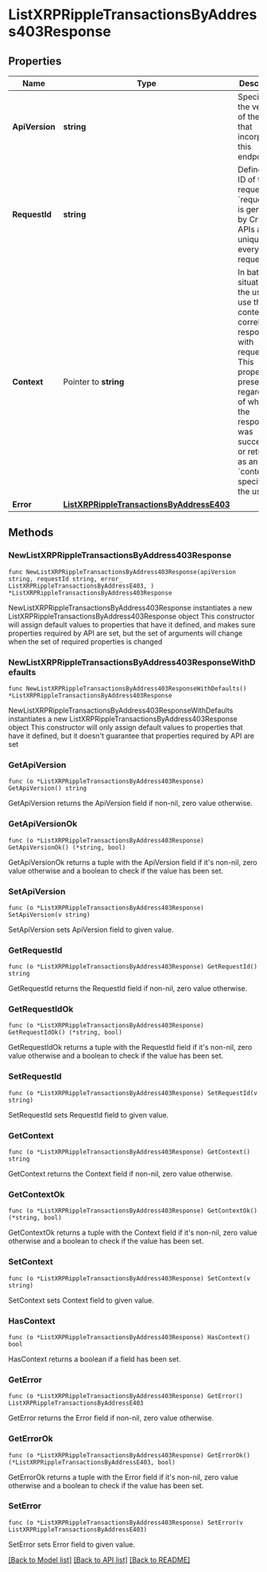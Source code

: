 # ListXRPRippleTransactionsByAddress403Response

## Properties

Name | Type | Description | Notes
------------ | ------------- | ------------- | -------------
**ApiVersion** | **string** | Specifies the version of the API that incorporates this endpoint. | 
**RequestId** | **string** | Defines the ID of the request. The &#x60;requestId&#x60; is generated by Crypto APIs and it&#39;s unique for every request. | 
**Context** | Pointer to **string** | In batch situations the user can use the context to correlate responses with requests. This property is present regardless of whether the response was successful or returned as an error. &#x60;context&#x60; is specified by the user. | [optional] 
**Error** | [**ListXRPRippleTransactionsByAddressE403**](ListXRPRippleTransactionsByAddressE403.md) |  | 

## Methods

### NewListXRPRippleTransactionsByAddress403Response

`func NewListXRPRippleTransactionsByAddress403Response(apiVersion string, requestId string, error_ ListXRPRippleTransactionsByAddressE403, ) *ListXRPRippleTransactionsByAddress403Response`

NewListXRPRippleTransactionsByAddress403Response instantiates a new ListXRPRippleTransactionsByAddress403Response object
This constructor will assign default values to properties that have it defined,
and makes sure properties required by API are set, but the set of arguments
will change when the set of required properties is changed

### NewListXRPRippleTransactionsByAddress403ResponseWithDefaults

`func NewListXRPRippleTransactionsByAddress403ResponseWithDefaults() *ListXRPRippleTransactionsByAddress403Response`

NewListXRPRippleTransactionsByAddress403ResponseWithDefaults instantiates a new ListXRPRippleTransactionsByAddress403Response object
This constructor will only assign default values to properties that have it defined,
but it doesn't guarantee that properties required by API are set

### GetApiVersion

`func (o *ListXRPRippleTransactionsByAddress403Response) GetApiVersion() string`

GetApiVersion returns the ApiVersion field if non-nil, zero value otherwise.

### GetApiVersionOk

`func (o *ListXRPRippleTransactionsByAddress403Response) GetApiVersionOk() (*string, bool)`

GetApiVersionOk returns a tuple with the ApiVersion field if it's non-nil, zero value otherwise
and a boolean to check if the value has been set.

### SetApiVersion

`func (o *ListXRPRippleTransactionsByAddress403Response) SetApiVersion(v string)`

SetApiVersion sets ApiVersion field to given value.


### GetRequestId

`func (o *ListXRPRippleTransactionsByAddress403Response) GetRequestId() string`

GetRequestId returns the RequestId field if non-nil, zero value otherwise.

### GetRequestIdOk

`func (o *ListXRPRippleTransactionsByAddress403Response) GetRequestIdOk() (*string, bool)`

GetRequestIdOk returns a tuple with the RequestId field if it's non-nil, zero value otherwise
and a boolean to check if the value has been set.

### SetRequestId

`func (o *ListXRPRippleTransactionsByAddress403Response) SetRequestId(v string)`

SetRequestId sets RequestId field to given value.


### GetContext

`func (o *ListXRPRippleTransactionsByAddress403Response) GetContext() string`

GetContext returns the Context field if non-nil, zero value otherwise.

### GetContextOk

`func (o *ListXRPRippleTransactionsByAddress403Response) GetContextOk() (*string, bool)`

GetContextOk returns a tuple with the Context field if it's non-nil, zero value otherwise
and a boolean to check if the value has been set.

### SetContext

`func (o *ListXRPRippleTransactionsByAddress403Response) SetContext(v string)`

SetContext sets Context field to given value.

### HasContext

`func (o *ListXRPRippleTransactionsByAddress403Response) HasContext() bool`

HasContext returns a boolean if a field has been set.

### GetError

`func (o *ListXRPRippleTransactionsByAddress403Response) GetError() ListXRPRippleTransactionsByAddressE403`

GetError returns the Error field if non-nil, zero value otherwise.

### GetErrorOk

`func (o *ListXRPRippleTransactionsByAddress403Response) GetErrorOk() (*ListXRPRippleTransactionsByAddressE403, bool)`

GetErrorOk returns a tuple with the Error field if it's non-nil, zero value otherwise
and a boolean to check if the value has been set.

### SetError

`func (o *ListXRPRippleTransactionsByAddress403Response) SetError(v ListXRPRippleTransactionsByAddressE403)`

SetError sets Error field to given value.



[[Back to Model list]](../README.md#documentation-for-models) [[Back to API list]](../README.md#documentation-for-api-endpoints) [[Back to README]](../README.md)


